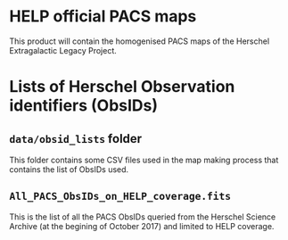 HELP official PACS maps
=======================

This product will contain the homogenised PACS maps of the Herschel
Extragalactic Legacy Project.

# Lists of Herschel Observation identifiers (ObsIDs)

## `data/obsid_lists` folder

This folder contains some CSV files used in the map making process that contains
the list of ObsIDs used.

## `All_PACS_ObsIDs_on_HELP_coverage.fits`

This is the list of all the PACS ObsIDs queried from the Herschel Science
Archive (at the begining of October 2017) and limited to HELP coverage.

